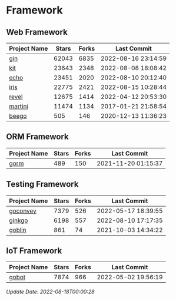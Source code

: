 # Framework

## Web Framework
| Project Name | Stars | Forks | Last Commit |
| ------------ | ----- | ----- | ----------- |
| [gin](https://github.com/gin-gonic/gin) | 62043 | 6835 | 2022-08-16 23:14:59 |
| [kit](https://github.com/go-kit/kit) | 23643 | 2348 | 2022-08-08 18:08:42 |
| [echo](https://github.com/labstack/echo) | 23451 | 2020 | 2022-08-10 20:12:40 |
| [iris](https://github.com/kataras/iris) | 22775 | 2421 | 2022-08-15 10:28:44 |
| [revel](https://github.com/revel/revel) | 12675 | 1414 | 2022-04-12 20:53:30 |
| [martini](https://github.com/go-martini/martini) | 11474 | 1134 | 2017-01-21 21:58:54 |
| [beego](https://github.com/astaxie/beego) | 505 | 146 | 2020-12-13 11:36:23 |

## ORM Framework
| Project Name | Stars | Forks | Last Commit |
| ------------ | ----- | ----- | ----------- |
| [gorm](https://github.com/jinzhu/gorm) | 489 | 150 | 2021-11-20 01:15:37 |

## Testing Framework
| Project Name | Stars | Forks | Last Commit |
| ------------ | ----- | ----- | ----------- |
| [goconvey](https://github.com/smartystreets/goconvey) | 7379 | 526 | 2022-05-17 18:39:55 |
| [ginkgo](https://github.com/onsi/ginkgo) | 6198 | 557 | 2022-08-10 17:17:35 |
| [goblin](https://github.com/franela/goblin) | 861 | 74 | 2021-10-03 14:34:22 |

## IoT Framework
| Project Name | Stars | Forks | Last Commit |
| ------------ | ----- | ----- | ----------- |
| [gobot](https://github.com/hybridgroup/gobot) | 7874 | 966 | 2022-05-02 19:56:19 |

*Update Date: 2022-08-18T00:00:28*